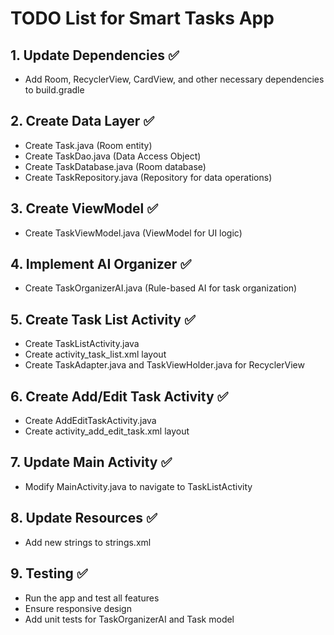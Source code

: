 # TODO List for Smart Tasks App

## 1. Update Dependencies ✅
- Add Room, RecyclerView, CardView, and other necessary dependencies to build.gradle

## 2. Create Data Layer ✅
- Create Task.java (Room entity)
- Create TaskDao.java (Data Access Object)
- Create TaskDatabase.java (Room database)
- Create TaskRepository.java (Repository for data operations)

## 3. Create ViewModel ✅
- Create TaskViewModel.java (ViewModel for UI logic)

## 4. Implement AI Organizer ✅
- Create TaskOrganizerAI.java (Rule-based AI for task organization)

## 5. Create Task List Activity ✅
- Create TaskListActivity.java
- Create activity_task_list.xml layout
- Create TaskAdapter.java and TaskViewHolder.java for RecyclerView

## 6. Create Add/Edit Task Activity ✅
- Create AddEditTaskActivity.java
- Create activity_add_edit_task.xml layout

## 7. Update Main Activity ✅
- Modify MainActivity.java to navigate to TaskListActivity

## 8. Update Resources ✅
- Add new strings to strings.xml

## 9. Testing ✅
- Run the app and test all features
- Ensure responsive design
- Add unit tests for TaskOrganizerAI and Task model
